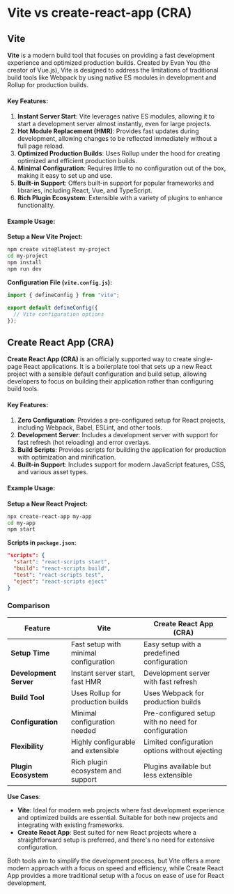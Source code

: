 # Vite vs create-react-app (CRA)

## Vite

**Vite** is a modern build tool that focuses on providing a fast development experience and optimized production builds. Created by Evan You (the creator of Vue.js), Vite is designed to address the limitations of traditional build tools like Webpack by using native ES modules in development and Rollup for production builds.

#### Key Features:

1. **Instant Server Start**: Vite leverages native ES modules, allowing it to start a development server almost instantly, even for large projects.
2. **Hot Module Replacement (HMR)**: Provides fast updates during development, allowing changes to be reflected immediately without a full page reload.
3. **Optimized Production Builds**: Uses Rollup under the hood for creating optimized and efficient production builds.
4. **Minimal Configuration**: Requires little to no configuration out of the box, making it easy to set up and use.
5. **Built-in Support**: Offers built-in support for popular frameworks and libraries, including React, Vue, and TypeScript.
6. **Rich Plugin Ecosystem**: Extensible with a variety of plugins to enhance functionality.

#### Example Usage:

**Setup a New Vite Project:**

```bash
npm create vite@latest my-project
cd my-project
npm install
npm run dev
```

**Configuration File (`vite.config.js`):**

```javascript
import { defineConfig } from "vite";

export default defineConfig({
  // Vite configuration options
});
```

## Create React App (CRA)

**Create React App (CRA)** is an officially supported way to create single-page React applications. It is a boilerplate tool that sets up a new React project with a sensible default configuration and build setup, allowing developers to focus on building their application rather than configuring build tools.

#### Key Features:

1. **Zero Configuration**: Provides a pre-configured setup for React projects, including Webpack, Babel, ESLint, and other tools.
2. **Development Server**: Includes a development server with support for fast refresh (hot reloading) and error overlays.
3. **Build Scripts**: Provides scripts for building the application for production with optimization and minification.
4. **Built-in Support**: Includes support for modern JavaScript features, CSS, and various asset types.

#### Example Usage:

**Setup a New React Project:**

```bash
npx create-react-app my-app
cd my-app
npm start
```

**Scripts in `package.json`:**

```json
"scripts": {
  "start": "react-scripts start",
  "build": "react-scripts build",
  "test": "react-scripts test",
  "eject": "react-scripts eject"
}
```

### Comparison

| Feature                | Vite                                  | Create React App (CRA)                              |
| ---------------------- | ------------------------------------- | --------------------------------------------------- |
| **Setup Time**         | Fast setup with minimal configuration | Easy setup with a predefined configuration          |
| **Development Server** | Instant server start, fast HMR        | Development server with fast refresh                |
| **Build Tool**         | Uses Rollup for production builds     | Uses Webpack for production builds                  |
| **Configuration**      | Minimal configuration needed          | Pre-configured setup with no need for configuration |
| **Flexibility**        | Highly configurable and extensible    | Limited configuration options without ejecting      |
| **Plugin Ecosystem**   | Rich plugin ecosystem and support     | Plugins available but less extensible               |

**Use Cases**:

- **Vite**: Ideal for modern web projects where fast development experience and optimized builds are essential. Suitable for both new projects and integrating with existing frameworks.
- **Create React App**: Best suited for new React projects where a straightforward setup is preferred, and there's no need for extensive configuration.

Both tools aim to simplify the development process, but Vite offers a more modern approach with a focus on speed and efficiency, while Create React App provides a more traditional setup with a focus on ease of use for React development.
